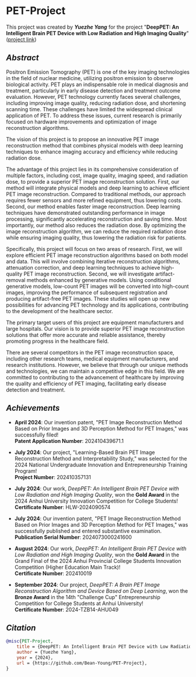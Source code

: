 # PET-Project

This project was created by ***Yuezhe Yang*** for the project "**DeepPET: An Intelligent Brain PET Device with Low Radiation and High Imaging Quality**" ([project link](https://cy.ncss.cn/talentproject/detail/2c9581078f766ee1018f913aade77788))

## ***Abstract***

Positron Emission Tomography (PET) is one of the key imaging technologies in the field of nuclear medicine, utilizing positron emission to observe biological activity. PET plays an indispensable role in medical diagnosis and treatment, particularly in early disease detection and treatment outcome evaluation. However, PET technology currently faces several challenges, including improving image quality, reducing radiation dose, and shortening scanning time. These challenges have limited the widespread clinical application of PET. To address these issues, current research is primarily focused on hardware improvements and optimization of image reconstruction algorithms.

The vision of this project is to propose an innovative PET image reconstruction method that combines physical models with deep learning techniques to enhance imaging accuracy and efficiency while reducing radiation dose.

The advantage of this project lies in its comprehensive consideration of multiple factors, including cost, image quality, imaging speed, and radiation dose, to provide a superior PET image reconstruction solution. First, our method will integrate physical models and deep learning to achieve efficient PET image reconstruction. Compared to traditional methods, our approach requires fewer sensors and more refined equipment, thus lowering costs. Second, our method enables faster image reconstruction. Deep learning techniques have demonstrated outstanding performance in image processing, significantly accelerating reconstruction and saving time. Most importantly, our method also reduces the radiation dose. By optimizing the image reconstruction algorithm, we can reduce the required radiation dose while ensuring imaging quality, thus lowering the radiation risk for patients.

Specifically, this project will focus on two areas of research. First, we will explore efficient PET image reconstruction algorithms based on both model and data. This will involve combining iterative reconstruction algorithms, attenuation correction, and deep learning techniques to achieve high-quality PET image reconstruction. Second, we will investigate artifact-removal methods enhanced by generative models. Using conditional generative models, low-count PET images will be converted into high-count images, improving the performance of subsequent registration and producing artifact-free PET images. These studies will open up new possibilities for advancing PET technology and its applications, contributing to the development of the healthcare sector.

The primary target users of this project are equipment manufacturers and large hospitals. Our vision is to provide superior PET image reconstruction solutions that offer more accurate and reliable assistance, thereby promoting progress in the healthcare field.

There are several competitors in the PET image reconstruction space, including other research teams, medical equipment manufacturers, and research institutions. However, we believe that through our unique methods and technologies, we can maintain a competitive edge in this field. We are committed to contributing to the advancement of healthcare by improving the quality and efficiency of PET imaging, facilitating early disease detection and treatment.

## ***Achievements***


- **April 2024**: Our invention patent, "PET Image Reconstruction Method Based on Prior Images and 3D Perception Method for PET Images," was successfully filed!  
  **Patent Application Number**: 202410439671.1

- **July 2024**: Our project, "Learning-Based Brain PET Image Reconstruction Method and Interpretability Study," was selected for the 2024 National Undergraduate Innovation and Entrepreneurship Training Program!  
  **Project Number**: 202410357131

- **July 2024**: Our work, *DeepPET: An Intelligent Brain PET Device with Low Radiation and High Imaging Quality*, won the **Gold Award** in the 2024 Anhui University Innovation Competition for College Students!  
  **Certificate Number**: HLW-2024090574

- **July 2024**: Our invention patent, "PET Image Reconstruction Method Based on Prior Images and 3D Perception Method for PET Images," was successfully published and entered substantive examination.  
  **Publication Serial Number**: 2024073000241600

- **August 2024**: Our work, *DeepPET: An Intelligent Brain PET Device with Low Radiation and High Imaging Quality*, won the **Gold Award** in the Grand Final of the 2024 Anhui Provincial College Students Innovation Competition (Higher Education Main Track)!  
  **Certificate Number**: 202410019

- **September 2024**: Our project, *DeepPET: A Brain PET Image Reconstruction Algorithm and Device Based on Deep Learning*, won the **Bronze Award** in the 14th "Challenge Cup" Entrepreneurship Competition for College Students at Anhui University!  
  **Certificate Number**: 2024-TZB14-AHU049

## ***Citation***

``````bibtex
@misc{PET-Project,
	title = {DeepPET: An Intelligent Brain PET Device with Low Radiation and High Imaging Quality*},
	author = {Yuezhe Yang},
	year = {2024},
	url = {https://github.com/Bean-Young/PET-Project},
}
